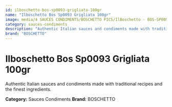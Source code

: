 ```yaml
---
id: ilboschetto-bos-sp0093-grigliata-100gr
name: "Ilboschetto Bos Sp0093 Grigliata 100gr"
image: media/4 SAUCES CONDIMENTS/BOSCHETTO PICS/IlBoschetto - BOS-SP0093 Grigliata 100GR.png
category: sauces-condiments
description: "Authentic Italian sauces and condiments made with traditional recipes and the finest ingredients."
brand: "BOSCHETTO"
---
```


# Ilboschetto Bos Sp0093 Grigliata 100gr

Authentic Italian sauces and condiments made with traditional recipes and the finest ingredients.

**Category:** Sauces Condiments
**Brand:** BOSCHETTO

